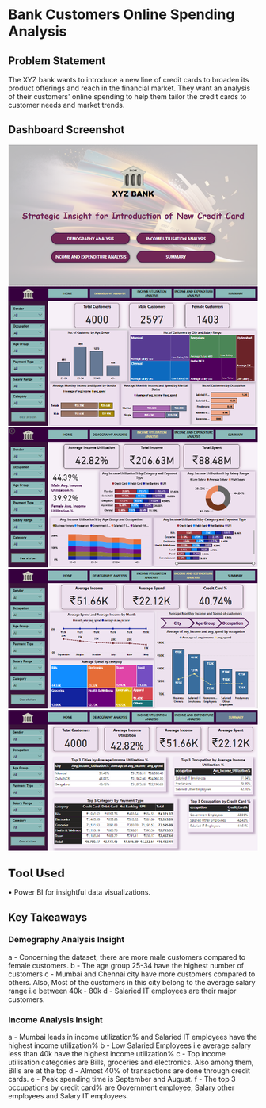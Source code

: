 # Bank Customers Online Spending Analysis

## Problem Statement
The XYZ bank wants to introduce a new line of credit cards to broaden its product
offerings and reach in the financial market. They want an analysis of their customers' online 
spending to help them tailor the credit cards to customer needs and
market trends.

## Dashboard Screenshot
![Image Alt text](/Dashboard-Images/Screenshot%20(68).png)
![Image Alt text](/Dashboard-Images/Screenshot%20(69).png)
![Image Alt text](/Dashboard-Images/Screenshot%20(70).png)
![Image Alt text](/Dashboard-Images/Screenshot%20(71).png)
![Image Alt text](/Dashboard-Images/Screenshot%20(72).png)

## 𝗧𝗼𝗼𝗹 𝗨𝘀𝗲𝗱
• Power BI for insightful data visualizations.

## Key Takeaways
### Demography Analysis Insight
a - Concerning the dataset, there are more male customers compared to female customers.
b - The age group 25-34 have the highest number of customers
c - Mumbai and Chennai city have more customers compared to others. Also, Most of the customers in this city belong to the average salary range i.e between 40k - 80k
d - Salaried IT employees are their major customers.

### Income Analysis Insight
a - Mumbai leads in income utilization% and Salaried IT employees have the highest income utilization%
b - Low Salaried Employees i.e average salary less than 40k have the highest income utilization%
c - Top income utilisation categories are Bills, groceries and electronics. Also among them, Bills are at the top
d - Almost 40% of transactions are done through credit cards.
e - Peak spending time is September and August.
f - The top 3 occupations by credit card% are Government employee, Salary other employees and Salary IT employees.
